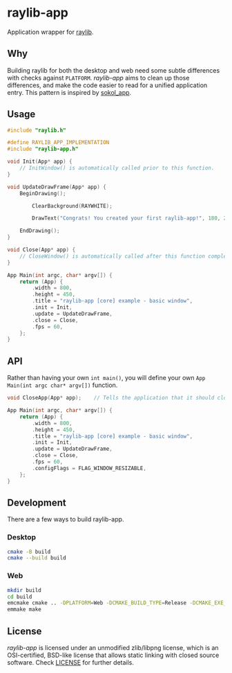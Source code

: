 # raylib-app

Application wrapper for [raylib](https://raylib.com).

## Why

Building raylib for both the desktop and web need some subtle differences with checks against `PLATFORM`. *raylib-app* aims to clean up those differences, and make the code easier to read for a unified application entry. This pattern is inspired by [sokol_app](https://github.com/floooh/sokol#sokol_apph).

## Usage

``` c
#include "raylib.h"

#define RAYLIB_APP_IMPLEMENTATION
#include "raylib-app.h"

void Init(App* app) {
    // InitWindow() is automatically called prior to this function.
}

void UpdateDrawFrame(App* app) {
    BeginDrawing();

        ClearBackground(RAYWHITE);

        DrawText("Congrats! You created your first raylib-app!", 180, 200, 20, LIGHTGRAY);

    EndDrawing();
}

void Close(App* app) {
    // CloseWindow() is automatically called after this function completes.
}

App Main(int argc, char* argv[]) {
    return (App) {
        .width = 800,
        .height = 450,
        .title = "raylib-app [core] example - basic window",
        .init = Init,
        .update = UpdateDrawFrame,
        .close = Close,
        .fps = 60,
    };
}
```

## API

Rather than having your own `int main()`, you will define your own `App Main(int argc char* argv[])` function.

``` c
void CloseApp(App* app);    // Tells the application that it should close.

App Main(int argc, char* argv[]) {
    return (App) {
        .width = 800,
        .height = 450,
        .title = "raylib-app [core] example - basic window",
        .init = Init,
        .update = UpdateDrawFrame,
        .close = Close,
        .fps = 60,
        .configFlags = FLAG_WINDOW_RESIZABLE,
    };
}
```

## Development

There are a few ways to build raylib-app.

### Desktop

``` bash
cmake -B build
cmake --build build
```

### Web

``` bash
mkdir build
cd build
emcmake cmake .. -DPLATFORM=Web -DCMAKE_BUILD_TYPE=Release -DCMAKE_EXE_LINKER_FLAGS="-s USE_GLFW=3"
emmake make
```

## License

*raylib-app* is licensed under an unmodified zlib/libpng license, which is an OSI-certified, BSD-like license that allows static linking with closed source software. Check [LICENSE](LICENSE) for further details.
